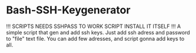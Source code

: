 # Bash-SSH-Keygenerator
!!! SCRIPTS NEEDS SSHPASS TO WORK SCRIPT INSTALL IT ITSELF !!!
A simple script that gen and add ssh keys. 
Just add ssh adress and password to "file" text file. You can add few adresses, and script gonna add keys to all.
